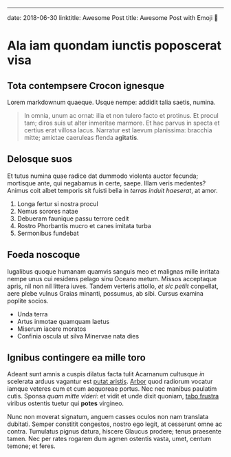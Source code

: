 ---
date: 2018-06-30
linktitle: Awesome Post
title: Awesome Post with Emoji 🤘

# Ala iam quondam iunctis poposcerat visa

## Tota contempsere Crocon ignesque

Lorem markdownum quaeque. Usque nempe: addidit talia saetis, numina.

> In omnia, unum ac ornat: illa et non tulero facto et protinus. Et procul tam;
> diros suis ut alter inmeritae marmore. Et hac parvus in specta et certius erat
> villosa lacus. Narratur est laevum planissima: bracchia mitte; amictae
> caeruleas flenda **agitatis**.

## Delosque suos

Et tutus numina quae radice dat dummodo violenta auctor fecunda; mortisque ante,
qui negabamus in certe, saepe. Illam veris medentes? Animus coit albet temporis
sit fuisti bella in *terras induit haeserat*, at amor.

1. Longa fertur si nostra procul
2. Nemus sorores natae
3. Debueram faunique passu terrore cedit
4. Rostro Phorbantis mucro et canes imitata turba
5. Sermonibus fundebat

## Foeda noscoque

Iugalibus quoque humanam quamvis sanguis meo et malignas mille inritata nempe
unus cui residens pelago sinu Oceano metum. Missos acceptaque apris, nil non nil
littera iuves. Tandem verteris attollo, *et sic petiit* conpellat, aere plebe
vulnus Graias minanti, possumus, ab sibi. Cursus examina poplite socios.

- Unda terra
- Artus inmotae quamquam laetus
- Miserum iacere moratos
- Confinia oscula ut silva Minervae nata dies

## Ignibus contingere ea mille toro

Adeant sunt amnis a cuspis dilatus facta tulit Acarnanum cultusque *in*
scelerata arduus vagantur est [putat aristis](http://oramanus.com/quin.aspx).
[Arbor](http://www.neciuvenem.net/collibussidus.html) quod radiorum vocatur
iamque veteres cum et cum aequoreae portus. Nec nec manibus paulatim cutis.
Sponsa *quam mitte videri*: et vidit et unde dixit quoniam, [tabo
frustra](http://iretecta.com/) viribus ostentis tuetur qui **potes** virgineo.

Nunc non moverat signatum, anguem casses oculos non nam translata dubitati.
Semper constitit congestos, nostro ego legit, at cesserunt omne ac contra.
Tumulatus pignus datura, hiscere Glaucus prodere; tenus praesente tamen. Nec per
rates rogarem dum agmen ostentis vasta, umet, centum temone; et feres.
